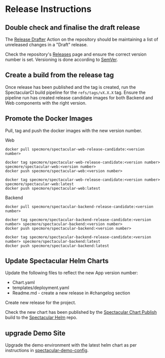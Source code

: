 # Release Instructions

## Double check and finalise the draft release
The [Release Drafter](https://github.com/specmore/spectacular/actions?query=workflow%3A%22Release+Drafter%22) Action on the repository should be maintaining a list of unreleased changes in a "Draft" release. 

Check the repository's [Releases](https://github.com/specmore/spectacular/releases) page and  ensure the correct version number is set. Versioning is done according to [SemVer](http://semver.org).

## Create a build from the release tag
Once release has been published and the tag is created, run the SpectacularCI build pipeline for the `refs/tags/vX.X.X` tag.
Ensure the pipeline run has created release candidate images for both Backend and Web components with the right version.

## Promote the Docker Images
Pull, tag and push the docker images with the new version number.

Web
```
docker pull specmore/spectacular-web-release-candidate:<version number>

docker tag specmore/spectacular-web-release-candidate:<version number> specmore/spectacular-web:<version number>
docker push specmore/spectacular-web:<version number>

docker tag specmore/spectacular-web-release-candidate:<version number> specmore/spectacular-web:latest
docker push specmore/spectacular-web:latest
```

Backend
```
docker pull specmore/spectacular-backend-release-candidate:<version number>

docker tag specmore/spectacular-backend-release-candidate:<version number> specmore/spectacular-backend:<version number>
docker push specmore/spectacular-backend:<version number>

docker tag specmore/spectacular-backend-release-candidate:<version number> specmore/spectacular-backend:latest
docker push specmore/spectacular-backend:latest
```

## Update Spectacular Helm Charts
Update the following files to reflect the new App version number:
- Chart.yaml
- templates/deployment.yaml
- Readme.md - create a new release in #changelog section

Create new release for the project.

Check the new chart has been published by the [Spectacular Chart Publish](https://g.codefresh.io/pipelines/edit/new/builds?id=5f01aae83ba05b283bdc5d3b&pipeline=Spectacular%20Chart%20Publish&projects=Spectacular%20Publishing&projectId=5f01a9a13ba05be95fdc5d3a&rightbar=steps&context=github&filter=page:1;pageSize:10;timeFrameStart:week) build to the [Spectacular Helm](https://g.codefresh.io/helm/charts/CF_HELM_DEFAULT/spectacular) repo.


## upgrade Demo Site
Upgrade the demo environment with the latest helm chart as per instructions in [spectacular-demo-config](https://github.com/specmore/spectacular-demo-config).

